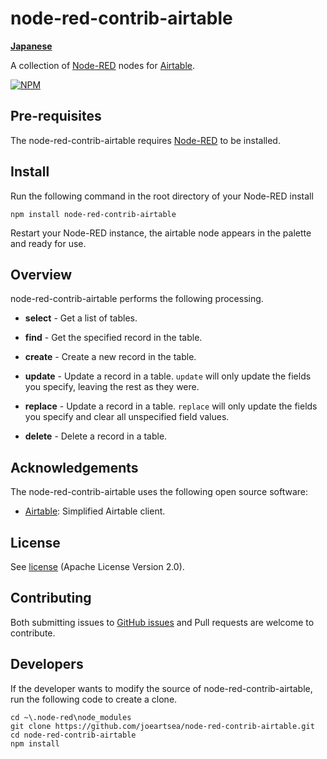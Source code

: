 node-red-contrib-airtable
========================

[**Japanese**](./README_ja.md)

A collection of <a href="http://nodered.org" target="_new">Node-RED</a> nodes for <a href="https://airtable.com/" target="_new">Airtable</a>.

[![NPM](https://nodei.co/npm/node-red-contrib-airtable.png?downloads=true)](https://nodei.co/npm/node-red-contrib-airtable/)

Pre-requisites
-------

The node-red-contrib-airtable requires <a href="http://nodered.org" target="_new">Node-RED</a> to be installed.

Install
-------

Run the following command in the root directory of your Node-RED install

    npm install node-red-contrib-airtable

Restart your Node-RED instance, the airtable node appears in the palette and ready for use.

Overview
-------

node-red-contrib-airtable performs the following processing.

- **select** - Get a list of tables.

- **find** - Get the specified record in the table.

- **create** - Create a new record in the table.

- **update** - Update a record in a table. `update` will only update the fields you specify, leaving the rest as they were.

- **replace** - Update a record in a table. `replace` will only update the fields you specify and clear all unspecified field values.

- **delete** - Delete a record in a table.


Acknowledgements
----------------

The node-red-contrib-airtable uses the following open source software:

- [Airtable](https://github.com/Airtable/airtable.js): Simplified Airtable client.

License
-------

See [license](https://github.com/joeartsea/node-red-contrib-airtable/blob/master/LICENSE) (Apache License Version 2.0).

Contributing
-------

Both submitting issues to [GitHub issues](https://github.com/joeartsea/node-red-contrib-airtable/issues) and Pull requests are welcome to contribute.


Developers
-------

If the developer wants to modify the source of node-red-contrib-airtable, run the following code to create a clone.

```
cd ~\.node-red\node_modules
git clone https://github.com/joeartsea/node-red-contrib-airtable.git
cd node-red-contrib-airtable
npm install
```

